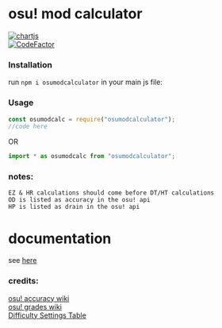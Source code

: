 # osu! mod calculator

[![chartjs](https://img.shields.io/badge/NPM-CB3837?style=for-the-badge&logo=npm&logoColor=white)](https://www.npmjs.com/package/osumodcalculator)</br>
[![CodeFactor](https://www.codefactor.io/repository/github/sbrstrkkdwmdr/osumodcalculator/badge)](https://www.codefactor.io/repository/github/sbrstrkkdwmdr/osumodcalculator)

### Installation

run `npm i osumodcalculator`
in your main js file:

### Usage
```js
const osumodcalc = require("osumodcalculator");
//code here
```

OR

```js
import * as osumodcalc from "osumodcalculator";
```

### notes:

    EZ & HR calculations should come before DT/HT calculations
    OD is listed as accuracy in the osu! api
    HP is listed as drain in the osu! api

# documentation

see [here](https://sbrstrkkdwmdr.github.io/projects/osumodcalcutor)

### credits:

[osu! accuracy wiki](https://osu.ppy.sh/wiki/en/Gameplay/Accuracy) <br/>
[osu! grades wiki](https://osu.ppy.sh/wiki/en/FAQ#grades) <br/>
[Difficulty Settings Table](https://www.reddit.com/r/osugame/comments/6phntt/difficulty_settings_table_with_all_values/) <br/>
